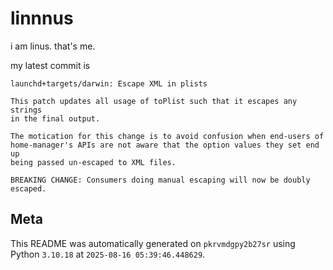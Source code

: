 # linnnus

i am linus. that's me.

my latest commit is

```
launchd+targets/darwin: Escape XML in plists

This patch updates all usage of toPlist such that it escapes any strings
in the final output.

The motication for this change is to avoid confusion when end-users of
home-manager's APIs are not aware that the option values they set end up
being passed un-escaped to XML files.

BREAKING CHANGE: Consumers doing manual escaping will now be doubly escaped.
```

## Meta

This README was automatically generated on `pkrvmdgpy2b27sr` using Python
`3.10.18` at `2025-08-16 05:39:46.448629`.
